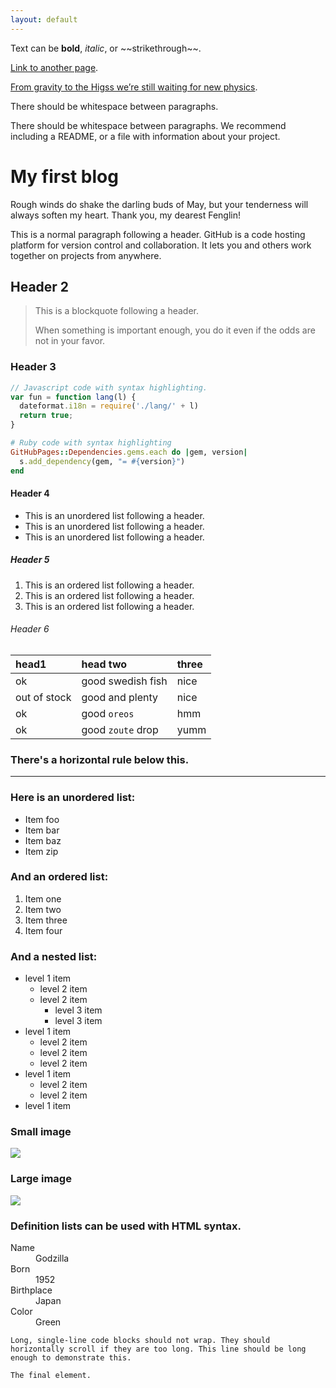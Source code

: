 ```yaml
---
layout: default
---
```


Text can be **bold**, _italic_, or \~\~strikethrough\~\~.

[Link to another page][1].

[From gravity to the Higss we’re still waiting for new physics][9].

There should be whitespace between paragraphs.

There should be whitespace between paragraphs. We recommend including a README, or a file with information about your project.

# [][3]My first blog

Rough winds do shake the darling buds of May, but your tenderness will always soften my heart. Thank you, my dearest Fenglin!

This is a normal paragraph following a header. GitHub is a code hosting platform for version control and collaboration. It lets you and others work together on projects from anywhere.

## [][4]Header 2

> This is a blockquote following a header.
> 
> When something is important enough, you do it even if the odds are not in your favor.

### [][5]Header 3

```js
// Javascript code with syntax highlighting.
var fun = function lang(l) {
  dateformat.i18n = require('./lang/' + l)
  return true;
}
```

```ruby
# Ruby code with syntax highlighting
GitHubPages::Dependencies.gems.each do |gem, version|
  s.add_dependency(gem, "= #{version}")
end
```

#### [][6]Header 4

*   This is an unordered list following a header.
*   This is an unordered list following a header.
*   This is an unordered list following a header.

##### [][7]Header 5

1.  This is an ordered list following a header.
2.  This is an ordered list following a header.
3.  This is an ordered list following a header.

###### [][8]Header 6

| head1        | head two          | three |
|:-------------|:------------------|:------|
| ok           | good swedish fish | nice  |
| out of stock | good and plenty   | nice  |
| ok           | good `oreos`      | hmm   |
| ok           | good `zoute` drop | yumm  |

### There's a horizontal rule below this.

---- 

### Here is an unordered list:

*   Item foo
*   Item bar
*   Item baz
*   Item zip

### And an ordered list:

1.  Item one
1.  Item two
1.  Item three
1.  Item four

### And a nested list:

- level 1 item
  - level 2 item
  - level 2 item
	- level 3 item
	- level 3 item
- level 1 item
  - level 2 item
  - level 2 item
  - level 2 item
- level 1 item
  - level 2 item
  - level 2 item
- level 1 item

### Small image

![][image-1]

### Large image

![][image-2]


### Definition lists can be used with HTML syntax.

<dl>
<dt>Name</dt>
<dd>Godzilla</dd>
<dt>Born</dt>
<dd>1952</dd>
<dt>Birthplace</dt>
<dd>Japan</dd>
<dt>Color</dt>
<dd>Green</dd>
</dl>

```
Long, single-line code blocks should not wrap. They should horizontally scroll if they are too long. This line should be long enough to demonstrate this.
```

```
The final element.
```

[1]:	another-page
[3]:	#header-1
[4]:	#header-2
[5]:	#header-3
[6]:	#header-4
[7]:	#header-5
[8]:	#header-6
[9]:    from-gravity-to-the-Higss-we’re-still-waiting-for-new-physics

[image-1]:	https://assets-cdn.github.com/images/icons/emoji/octocat.png
[image-2]:	https://guides.github.com/activities/hello-world/branching.png

